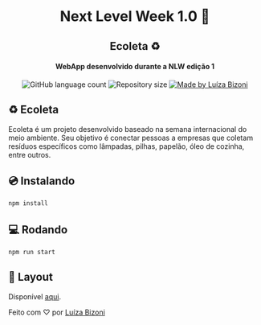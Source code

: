 <h1 align="center">
  Next Level Week 1.0 🚀
</h1>

<h2 align="center">
  Ecoleta ♻️
</h2>

<h4 align="center">WebApp desenvolvido durante a NLW edição 1</h4>

<p align="center">
  <img alt="GitHub language count" src="https://img.shields.io/github/languages/count/luizabizoni/next_level_week?color=%2304D361">

  <img alt="Repository size" src="https://img.shields.io/github/repo-size/luizabizoni/next_level_week">
	
  <a href="https://www.linkedin.com/in/bizoniluiza/">
    <img alt="Made by Luíza Bizoni" src="https://img.shields.io/badge/made%20by-Luíza Bizoni-%2304D361">
  </a>
</p>

## ♻️ Ecoleta

Ecoleta é um projeto desenvolvido baseado na semana internacional do meio ambiente.
Seu objetivo é conectar pessoas a empresas que coletam resíduos específicos como lâmpadas, pilhas, papelão, óleo de cozinha, entre outros.

## 💿 Instalando

```sh
npm install
```

## 💻 Rodando

```sh
npm run start
```

## 🔖 Layout

Disponível [aqui](https://www.figma.com/file/1SxgOMojOB2zYT0Mdk28lB/).


Feito com ♡ por [Luíza Bizoni](https://luizabizoni.github.io/)
